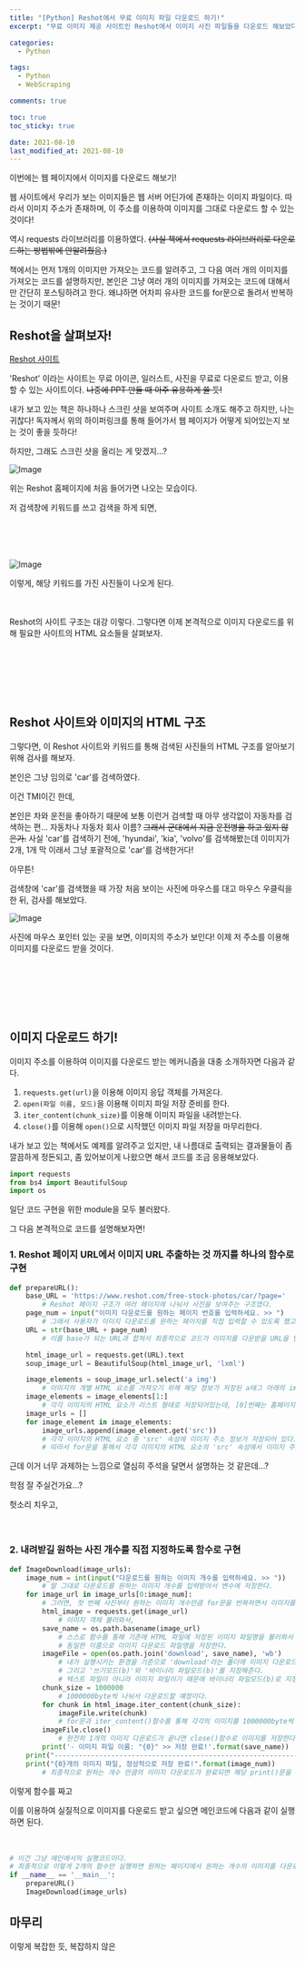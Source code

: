 ```yaml
---
title: "[Python] Reshot에서 무료 이미지 파일 다운로드 하기!"
excerpt: "무료 이미지 제공 사이트인 Reshot에서 이미지 사진 파일들을 다운로드 해보았다."

categories:
  - Python

tags:
  - Python
  - WebScraping

comments: true

toc: true
toc_sticky: true

date: 2021-08-10
last_modified_at: 2021-08-10
---
```

이번에는 웹 페이지에서 이미지를 다운로드 해보기!


웹 사이트에서 우리가 보는 이미지들은 웹 서버 어딘가에 존재하는 이미지 파일이다. 따라서 이미지 주소가 존재하며, 이 주소를 이용하여 이미지를 그대로 다운로드 할 수 있는 것이다!


역시 requests 라이브러리를 이용하였다. ~~(사실 책에서 requests 라이브러리로 다운로드하는 방법밖에 안알려줬음.)~~


책에서는 먼저 1개의 이미지만 가져오는 코드를 알려주고, 그 다음 여러 개의 이미지를 가져오는 코드를 설명하지만, 본인은 그냥 여러 개의 이미지를 가져오는 코드에 대해서만 간단히 포스팅하려고 한다. 왜냐하면 어차피 유사한 코드를 for문으로 돌려서 반복하는 것이기 때문!


## Reshot을 살펴보자!


[Reshot 사이트](https://www.reshot.com/)


'Reshot' 이라는 사이트는 무료 아이콘, 일러스트, 사진을 무료로 다운로드 받고, 이용할 수 있는 사이트이다. ~~나중에 PPT 만들 때 아주 유용하게 쓸 듯!~~


내가 보고 있는 책은 하나하나 스크린 샷을 보여주며 사이트 소개도 해주고 하지만, 나는 귀찮다! 독자께서 위의 하이퍼링크를 통해 들어가서 웹 페이지가 어떻게 되어있는지 보는 것이 좋을 듯하다!


하지만, 그래도 스크린 샷을 올리는 게 맞겠지...?


![Image](/post_images/python-5-img1.png)


위는 Reshot 홈페이지에 처음 들어가면 나오는 모습이다.


저 검색창에 키워드를 쓰고 검색을 하게 되면,


　


　
 
 
![Image](/post_images/python-5-img2.png)


이렇게, 해당 키워드를 가진 사진들이 나오게 된다.


　


Reshot의 사이트 구조는 대강 이렇다. 그렇다면 이제 본격적으로 이미지 다운로드를 위해 필요한 사이트의 HTML 요소들을 살펴보자.


　
 
 
　
 
 
　
 
 
## Reshot 사이트와 이미지의 HTML 구조


그렇다면, 이 Reshot 사이트와 키워드를 통해 검색된 사진들의 HTML 구조를 알아보기 위해 검사를 해보자.


본인은 그냥 임의로 'car'를 검색하였다.


이건 TMI이긴 한데,


본인은 차와 운전을 좋아하기 때문에 보통 이런거 검색할 때 아무 생각없이 자동차를 검색하는 편... 자동차나 자동차 회사 이름? ~~그래서 군대에서 지금 운전병을 하고 있지 않은가.~~ 사실 'car'를 검색하기 전에, 'hyundai', 'kia', 'volvo'를 검색해봤는데 이미지가 2개, 1개 막 이래서 그냥 포괄적으로 'car'를 검색한거다!


아무튼!


검색창에 'car'를 검색했을 때 가장 처음 보이는 사진에 마우스를 대고 마우스 우클릭을 한 뒤, 검사를 해보았다.


![Image](/post_images/python-5-img3.png)


사진에 마우스 포인터 있는 곳을 보면, 이미지의 주소가 보인다! 이제 저 주소를 이용해 이미지를 다운로드 받을 것이다.


　
 

　


　
 
 
## 이미지 다운로드 하기!


이미지 주소를 이용하여 이미지를 다운로드 받는 메커니즘을 대충 소개하자면 다음과 같다.


1. `requests.get(url)`을 이용해 이미지 응답 객체를 가져온다.
2. `open(파일 이름, 모드)`을 이용해 이미지 파일 저장 준비를 한다.
3. `iter_content(chunk_size)`를 이용해 이미지 파일을 내려받는다.
4. `close()`를 이용해 `open()`으로 시작했던 이미지 파일 저장을 마무리한다.


내가 보고 있는 책에서도 예제를 알려주고 있지만, 내 나름대로 출력되는 결과물들이 좀 깔끔하게 정돈되고, 좀 있어보이게 나왔으면 해서 코드를 조금 응용해보았다.


```python
import requests
from bs4 import BeautifulSoup
import os
```

일단 코드 구현을 위한 module을 모두 불러왔다.


그 다음 본격적으로 코드를 설명해보자면!


### 1. Reshot 페이지 URL에서 이미지 URL 추출하는 것 까지를 하나의 함수로 구현


```python
def prepareURL():
    base_URL = 'https://www.reshot.com/free-stock-photos/car/?page='
        # Reshot 페이지 구조가 여러 페이지에 나눠서 사진을 보여주는 구조였다.
    page_num = input("이미지 다운로드를 원하는 페이지 번호를 입력하세요. >> ")
        # 그래서 사용자가 이미지 다운로드를 원하는 페이지를 직접 입력할 수 있도록 했고,
    URL = str(base_URL + page_num)
        # 이를 base가 되는 URL과 합쳐서 최종적으로 코드가 이미지를 다운받을 URL을 변수에 저장했다.

    html_image_url = requests.get(URL).text
    soup_image_url = BeautifulSoup(html_image_url, 'lxml')

    image_elements = soup_image_url.select('a img')
        # 이미지의 개별 HTML 요소를 가져오기 위해 해당 정보가 저장된 a태그 아래의 img 태그를 select()의 인자로 지정했다.
    image_elements = image_elements[1:]
        # 각각 이미지의 HTML 요소가 리스트 형태로 저장되어있는데, [0]번째는 홈페이지 로고라서 제거했다.
    image_urls = []
    for image_element in image_elements:
        image_urls.append(image_element.get('src'))
        # 각각 이미지의 HTML 요소 중 'src' 속성에 이미지 주소 정보가 저장되어 있다.
        # 따라서 for문을 통해서 각각 이미지의 HTML 요소의 'src' 속성에서 이미지 주소 정보를 가져와서 'image_urls' 라는 새로운 리스트에 저장했다.
```

    
근데 이거 너무 과제하는 느낌으로 열심히 주석을 달면서 설명하는 것 같은데...?


학점 잘 주실건가요...?


헛소리 치우고,
    
    
　
 
 
### 2. 내려받길 원하는 사진 개수를 직접 지정하도록 함수로 구현


```python
def ImageDownload(image_urls):
    image_num = int(input("다운로드를 원하는 이미지 개수를 입력하세요. >> "))
        # 말 그대로 다운로드를 원하는 이미지 개수를 입력받아서 변수에 저장한다.
    for image_url in image_urls[0:image_num]:
        # 그러면, 첫 번째 사진부터 원하는 이미지 개수만큼 for문을 반복하면서 이미지를 다운로드 하게 된다.
        html_image = requests.get(image_url)
            # 이미지 객체 불러와서,
        save_name = os.path.basename(image_url)
            # 스스로 함수를 통해 기존에 HTML 파일에 저장된 이미지 파일명을 불러와서
            # 동일한 이름으로 이미지 다운로드 파일명을 저장한다.
        imageFile = open(os.path.join('download', save_name), 'wb')
            # 내가 실행시키는 환경을 기준으로 'download'라는 폴더에 이미지 다운로드 파일명을 붙여서 경로를 지정한다.
            # 그리고 '쓰기모드(b)'와 '바이너리 파일모드(b)'를 지정해준다.
            # 텍스트 파일이 아니라 이미지 파일이기 때문에 바이너리 파일모드(b)로 지정을 해야한다.
        chunk_size = 1000000
            # 1000000byte씩 나눠서 다운로드할 예정이다.
        for chunk in html_image.iter_content(chunk_size):
            imageFile.write(chunk)
            # for문과 iter_content()함수를 통해 각각의 이미지를 1000000byte씩 나눠서 내려받고
        imageFile.close()
            # 완전히 1개의 이미지 다운로드가 끝나면 close()함수로 이미지를 저장한다.
        print('- 이미지 파일 이름: "{0}" >> 저장 완료!'.format(save_name))
    print("-----------------------------------------------------------------")
    print("{0}개의 이미지 파일, 정상적으로 저장 완료!".format(image_num))
        # 최종적으로 원하는 개수 만큼의 이미지 다운로드가 완료되면 해당 print()문을 실행하고 코드가 종료된다.
```       
        
    
이렇게 함수를 짜고


이를 이용하여 실질적으로 이미지를 다운로드 받고 싶으면 메인코드에 다음과 같이 실행하면 된다.


　
 
 
```python
# 이건 그냥 메인에서의 실행코드이다.
# 최종적으로 이렇게 2개의 함수만 실행하면 원하는 페이지에서 원하는 개수의 이미지를 다운로드할 수 있다!
if __name__ == '__main__':
    prepareURL()
    ImageDownload(image_urls)
```


## 마무리


이렇게 복잡한 듯, 복잡하지 않은 
